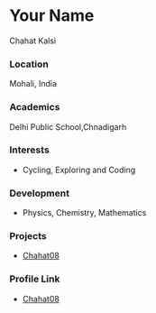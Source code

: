# Your Name
Chahat Kalsi

### Location

Mohali, India

### Academics

Delhi Public School,Chnadigarh

### Interests

- Cycling, Exploring and Coding

### Development

- Physics, Chemistry, Mathematics

### Projects

- [Chahat08](https://github.com/Chahat08)

### Profile Link

- [Chahat08](https://github.com/Chahat08)
